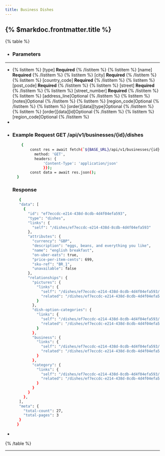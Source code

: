 ```yaml
---
title: Business Dishes
---
```


## {% $markdoc.frontmatter.title %}

{% table %}
* ### **Parameters**
---
* 
   {% listitem %}
    [type] **Required**
   {% /listitem %}
   {% listitem %}
    [name] **Required**
   {% /listitem %}
   {% listitem %}
    [city] **Required**
   {% /listitem %}
   {% listitem %}
    [country_code] **Required**
   {% /listitem %}
   {% listitem %}
    [post_code] **Required**
   {% /listitem %}
   {% listitem %}
    [street] **Required**
   {% /listitem %}
   {% listitem %}
    [street_number] **Required**
   {% /listitem %}
   {% listitem %}
    [address_line]Optional
   {% /listitem %}
   {% listitem %}
    [notes]Optional 
   {% /listitem %}
   {% listitem %}
    [region_code]Optional
   {% /listitem %}
   {% listitem %}
     [order][data][type]Optional
   {% /listitem %}
   {% listitem %}
    [order][data][id]Optional
   {% /listitem %}
   {% listitem %}
    [region_code]Optional
   {% /listitem %}
*
*
  ### Example Request GET /api/v1/businesses/{id}/dishes
  ```bash
      {
          const res = await fetch(`${BASE_URL}/api/v1/businesses/{id}/dishes`, {
            method: 'GET',
            headers: {
                'Content-Type': 'application/json'
                }});
          const data = await res.json();
    }
  ```
  ### Response
  ```bash
     {
     "data": [
       {
         "id": "ef7eccdc-e214-438d-8cdb-4d4f04efa593",
         "type": "dishes",
         "links": {
           "self": "/dishes/ef7eccdc-e214-438d-8cdb-4d4f04efa593"
         },
         "attributes": {
           "currency": "GBP",
           "description": "eggs, beans, and everything you like",
           "name": "english breakfast",
           "on-uber-eats": true,
           "price-per-item-cents": 699,
           "sku-ref": "BR_1",
           "unavailable": false
         },
         "relationships": {
           "pictures": {
             "links": {
               "self": "/dishes/ef7eccdc-e214-438d-8cdb-4d4f04efa593/relationships/pictures",
               "related": "/dishes/ef7eccdc-e214-438d-8cdb-4d4f04efa593/pictures"
             }
           },
           "dish-option-categories": {
             "links": {
               "self": "/dishes/ef7eccdc-e214-438d-8cdb-4d4f04efa593/relationships/dish-option-categories",
               "related": "/dishes/ef7eccdc-e214-438d-8cdb-4d4f04efa593/dish-option-categories"
             }
           },
           "business": {
             "links": {
               "self": "/dishes/ef7eccdc-e214-438d-8cdb-4d4f04efa593/relationships/business",
               "related": "/dishes/ef7eccdc-e214-438d-8cdb-4d4f04efa593/business"
             }
           },
           "category": {
             "links": {
               "self": "/dishes/ef7eccdc-e214-438d-8cdb-4d4f04efa593/relationships/category",
               "related": "/dishes/ef7eccdc-e214-438d-8cdb-4d4f04efa593/category"
             }
           }
         }
       },
     ],
     "meta": {
       "total-count": 27,
       "total-pages": 3
     }
    }

  ```
*
{% /table %}

- - -